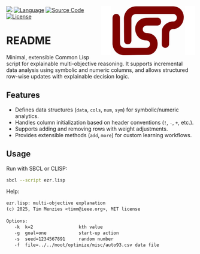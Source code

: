 <img align=right src="docs/lisp.png" align=right width=250>
<a href="https://en.wikipedia.org/wiki/Explainable_artificial_intelligence"><img
   src="https://img.shields.io/badge/for-AI,XAI-blue?xstyle=flat&"></a>
<a href="https://gigamonkeys.com/book/introduction-why-lisp"><img
   src="https://img.shields.io/badge/uses-Lisp-purple.svg?xstyle=for-the-badge"
   alt="Language"></a>
<a href="https://github.com/timm/slip"><img
   src="https://img.shields.io/badge/src-code-orange.svg?xstyle=for-the-badge"
   alt="Source Code"></a>
<a href="https://github.com/timm/slip/blob/main/LICENSE.md"><img
   src="https://img.shields.io/badge/&copy;2025-MIT-brightgreen.svg?xstyle=for-the-badge"
   alt="License"></a>

# README


Minimal, extensible Common Lisp script for explainable multi-objective reasoning. 
It supports incremental data analysis using symbolic and numeric columns, 
and allows structured row-wise updates with explainable decision logic.

## Features

- Defines data structures (`data`, `cols`, `num`, `sym`) for symbolic/numeric analytics.
- Handles column initialization based on header conventions (`!`, `-`, `+`, etc.).
- Supports adding and removing rows with weight adjustments.
- Provides extensible methods (`add`, `more`) for custom learning workflows.

## Usage

Run with SBCL or CLISP:

```bash
sbcl --script ezr.lisp
```
Help:

```
ezr.lisp: multi-objective explanation
(c) 2025, Tim Menzies <timm@ieee.org>, MIT license

Options:
   -k  k=2                 kth value
   -g  goal=one            start-up action
   -s  seed=1234567891     random number
   -f  file=../../moot/optimize/misc/auto93.csv data file
```
